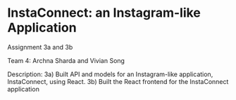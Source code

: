 # InstaConnect: an Instagram-like Application

Assignment 3a and 3b

Team 4: Archna Sharda and Vivian Song

Description: 
3a) Built API and models for an Instagram-like application, InstaConnect, using React. 
3b) Built the React frontend for the InstaConnect application
